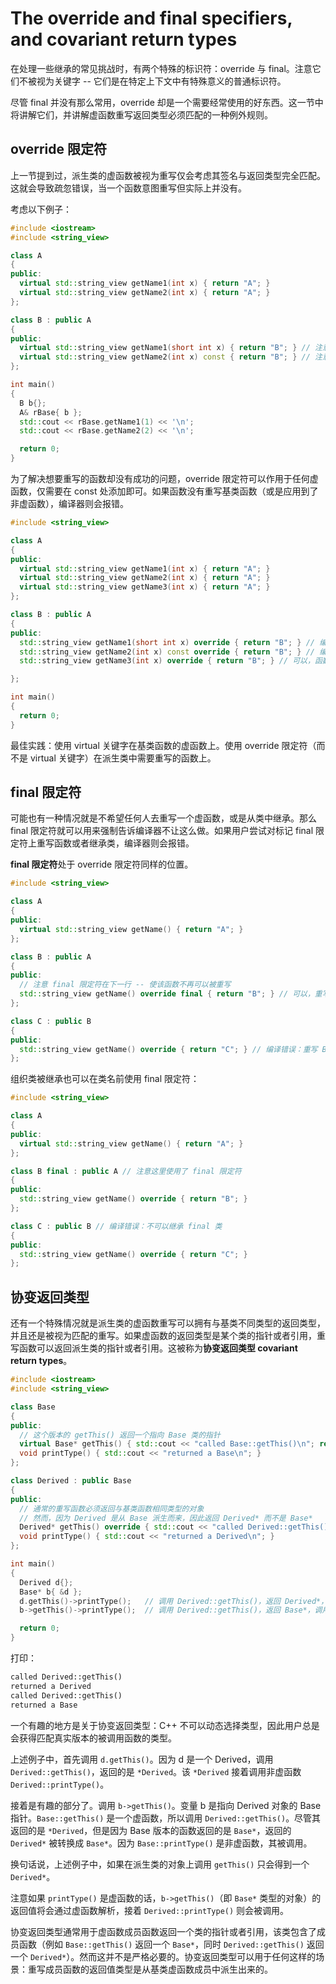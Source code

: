 # The override and final specifiers, and covariant return types

在处理一些继承的常见挑战时，有两个特殊的标识符：override 与 final。注意它们不被视为关键字 -- 它们是在特定上下文中有特殊意义的普通标识符。

尽管 final 并没有那么常用，override 却是一个需要经常使用的好东西。这一节中将讲解它们，并讲解虚函数重写返回类型必须匹配的一种例外规则。

## override 限定符

上一节提到过，派生类的虚函数被视为重写仅会考虑其签名与返回类型完全匹配。这就会导致疏忽错误，当一个函数意图重写但实际上并没有。

考虑以下例子：

```cpp
#include <iostream>
#include <string_view>

class A
{
public:
  virtual std::string_view getName1(int x) { return "A"; }
  virtual std::string_view getName2(int x) { return "A"; }
};

class B : public A
{
public:
  virtual std::string_view getName1(short int x) { return "B"; } // 注意：参数是 short int
  virtual std::string_view getName2(int x) const { return "B"; } // 注意：函数是 const
};

int main()
{
  B b{};
  A& rBase{ b };
  std::cout << rBase.getName1(1) << '\n';
  std::cout << rBase.getName2(2) << '\n';

  return 0;
}
```

为了解决想要重写的函数却没有成功的问题，override 限定符可以作用于任何虚函数，仅需要在 const 处添加即可。如果函数没有重写基类函数（或是应用到了非虚函数），编译器则会报错。

```cpp
#include <string_view>

class A
{
public:
  virtual std::string_view getName1(int x) { return "A"; }
  virtual std::string_view getName2(int x) { return "A"; }
  virtual std::string_view getName3(int x) { return "A"; }
};

class B : public A
{
public:
  std::string_view getName1(short int x) override { return "B"; } // 编译错误，函数并没有重写
  std::string_view getName2(int x) const override { return "B"; } // 编译错误，函数并没有重写
  std::string_view getName3(int x) override { return "B"; } // 可以，函数重写了 A::getName3(int)

};

int main()
{
  return 0;
}
```

最佳实践：使用 virtual 关键字在基类函数的虚函数上。使用 override 限定符（而不是 virtual 关键字）在派生类中需要重写的函数上。

## final 限定符

可能也有一种情况就是不希望任何人去重写一个虚函数，或是从类中继承。那么 final 限定符就可以用来强制告诉编译器不让这么做。如果用户尝试对标记 final 限定符上重写函数或者继承类，编译器则会报错。

**final 限定符**处于 override 限定符同样的位置。

```cpp
#include <string_view>

class A
{
public:
  virtual std::string_view getName() { return "A"; }
};

class B : public A
{
public:
  // 注意 final 限定符在下一行 -- 使该函数不再可以被重写
  std::string_view getName() override final { return "B"; } // 可以，重写 A::getName()
};

class C : public B
{
public:
  std::string_view getName() override { return "C"; } // 编译错误：重写 B::getName()，其为 final
};
```

组织类被继承也可以在类名前使用 final 限定符：

```cpp
#include <string_view>

class A
{
public:
  virtual std::string_view getName() { return "A"; }
};

class B final : public A // 注意这里使用了 final 限定符
{
public:
  std::string_view getName() override { return "B"; }
};

class C : public B // 编译错误：不可以继承 final 类
{
public:
  std::string_view getName() override { return "C"; }
};
```

## 协变返回类型

还有一个特殊情况就是派生类的虚函数重写可以拥有与基类不同类型的返回类型，并且还是被视为匹配的重写。如果虚函数的返回类型是某个类的指针或者引用，重写函数可以返回派生类的指针或者引用。这被称为**协变返回类型 covariant return types**。

```cpp
#include <iostream>
#include <string_view>

class Base
{
public:
  // 这个版本的 getThis() 返回一个指向 Base 类的指针
  virtual Base* getThis() { std::cout << "called Base::getThis()\n"; return this; }
  void printType() { std::cout << "returned a Base\n"; }
};

class Derived : public Base
{
public:
  // 通常的重写函数必须返回与基类函数相同类型的对象
  // 然而，因为 Derived 是从 Base 派生而来，因此返回 Derived* 而不是 Base*
  Derived* getThis() override { std::cout << "called Derived::getThis()\n";  return this; }
  void printType() { std::cout << "returned a Derived\n"; }
};

int main()
{
  Derived d{};
  Base* b{ &d };
  d.getThis()->printType();   // 调用 Derived::getThis()，返回 Derived*，调用 Derived::printType
  b->getThis()->printType();  // 调用 Derived::getThis()，返回 Base*，调用 Base::printType

  return 0;
}
```

打印：

```txt
called Derived::getThis()
returned a Derived
called Derived::getThis()
returned a Base
```

一个有趣的地方是关于协变返回类型：C++ 不可以动态选择类型，因此用户总是会获得匹配真实版本的被调用函数的类型。

上述例子中，首先调用 `d.getThis()`。因为 d 是一个 Derived，调用 `Derived::getThis()`，返回的是 `*Derived`。该 `*Derived` 接着调用非虚函数 `Derived::printType()`。

接着是有趣的部分了。调用 `b->getThis()`。变量 b 是指向 Derived 对象的 Base 指针。`Base::getThis()` 是一个虚函数，所以调用 `Derived::getThis()`。尽管其返回的是 `*Derived`，但是因为 Base 版本的函数返回的是 `Base*`，返回的 `Derived*` 被转换成 `Base*`。因为 `Base::printType()` 是非虚函数，其被调用。

换句话说，上述例子中，如果在派生类的对象上调用 `getThis()` 只会得到一个 `Derived*`。

注意如果 `printType()` 是虚函数的话，`b->getThis()`（即 `Base*` 类型的对象）的返回值将会通过虚函数解析，接着 `Derived::printType()` 则会被调用。

协变返回类型通常用于虚函数成员函数返回一个类的指针或者引用，该类包含了成员函数（例如 `Base::getThis()` 返回一个 `Base*`，同时 `Derived::getThis()` 返回一个 `Derived*`）。然而这并不是严格必要的。协变返回类型可以用于任何这样的场景：重写成员函数的返回值类型是从基类虚函数成员中派生出来的。
